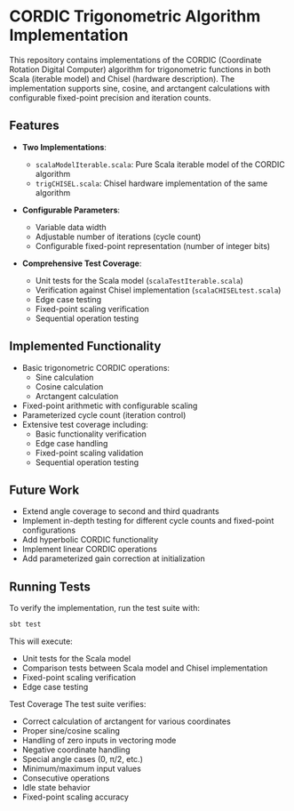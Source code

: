 # CORDIC Trigonometric Algorithm Implementation

This repository contains implementations of the CORDIC (Coordinate Rotation Digital Computer) algorithm for trigonometric functions in both Scala (iterable model) and Chisel (hardware description). The implementation supports sine, cosine, and arctangent calculations with configurable fixed-point precision and iteration counts.

## Features

- **Two Implementations**:
  - `scalaModelIterable.scala`: Pure Scala iterable model of the CORDIC algorithm
  - `trigCHISEL.scala`: Chisel hardware implementation of the same algorithm

- **Configurable Parameters**:
  - Variable data width
  - Adjustable number of iterations (cycle count)
  - Configurable fixed-point representation (number of integer bits)

- **Comprehensive Test Coverage**:
  - Unit tests for the Scala model (`scalaTestIterable.scala`)
  - Verification against Chisel implementation (`scalaCHISELtest.scala`)
  - Edge case testing
  - Fixed-point scaling verification
  - Sequential operation testing

## Implemented Functionality

- Basic trigonometric CORDIC operations:
  - Sine calculation
  - Cosine calculation
  - Arctangent calculation
- Fixed-point arithmetic with configurable scaling
- Parameterized cycle count (iteration control)
- Extensive test coverage including:
  - Basic functionality verification
  - Edge case handling
  - Fixed-point scaling validation
  - Sequential operation testing

## Future Work

- Extend angle coverage to second and third quadrants
- Implement in-depth testing for different cycle counts and fixed-point configurations
- Add hyperbolic CORDIC functionality
- Implement linear CORDIC operations
- Add parameterized gain correction at initialization

## Running Tests

To verify the implementation, run the test suite with:

```bash
sbt test
```


This will execute:
- Unit tests for the Scala model
- Comparison tests between Scala model and Chisel implementation
- Fixed-point scaling verification
- Edge case testing

Test Coverage
The test suite verifies:
- Correct calculation of arctangent for various coordinates
- Proper sine/cosine scaling
- Handling of zero inputs in vectoring mode
- Negative coordinate handling
- Special angle cases (0, π/2, etc.)
- Minimum/maximum input values
- Consecutive operations
- Idle state behavior
- Fixed-point scaling accuracy
